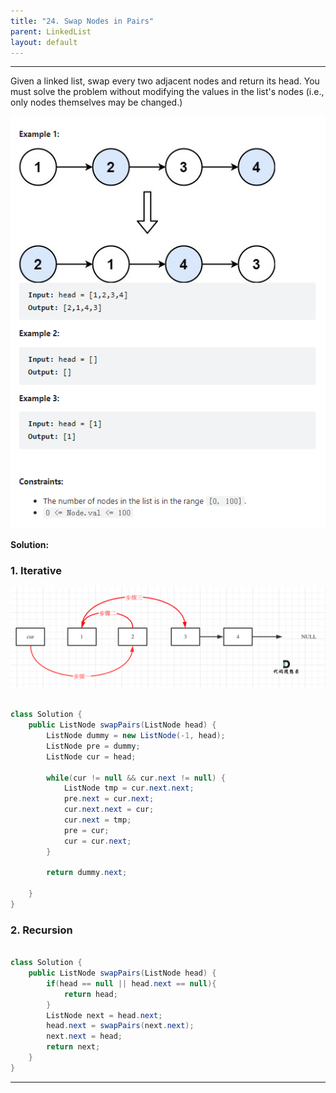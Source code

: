 ```yaml
---
title: "24. Swap Nodes in Pairs"
parent: LinkedList
layout: default
---
```


---

Given a linked list, swap every two adjacent nodes and return its head. You must solve the problem without modifying the values in the list's nodes (i.e., only nodes themselves may be changed.)

![Example](/assets/24.png)

**Solution:**

### 1. Iterative

![Example](/assets/24-1.png)

```java

class Solution {
    public ListNode swapPairs(ListNode head) {
        ListNode dummy = new ListNode(-1, head);
        ListNode pre = dummy;
        ListNode cur = head;

        while(cur != null && cur.next != null) {
            ListNode tmp = cur.next.next;
            pre.next = cur.next;
            cur.next.next = cur;
            cur.next = tmp;
            pre = cur;
            cur = cur.next;
        }

        return dummy.next;

    }
}

```

### 2. Recursion

```java

class Solution {
    public ListNode swapPairs(ListNode head) {
        if(head == null || head.next == null){
            return head;
        }
        ListNode next = head.next;
        head.next = swapPairs(next.next);
        next.next = head;
        return next;
    }
}

```

---
